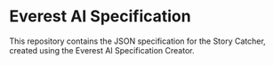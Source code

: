 # Everest AI Specification
This repository contains the JSON specification for the Story Catcher, created using the Everest AI Specification Creator.

